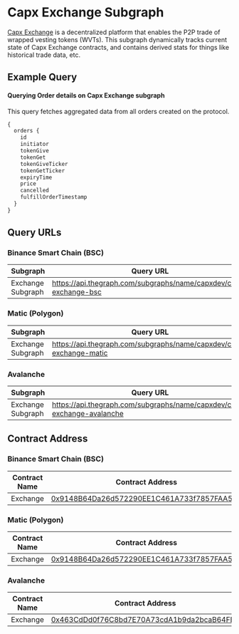 # Capx Exchange Subgraph

[Capx Exchange](https://exchange.capx.fi/) is a decentralized platform that enables the P2P trade of wrapped vesting tokens (WVTs). This subgraph dynamically tracks current state of Capx Exchange contracts, and contains derived stats for things like historical trade data, etc.

## Example Query
#### Querying Order details on Capx Exchange subgraph

This query fetches aggregated data from all orders created on the protocol. 

```graphql
{
  orders {
    id
    initiator
    tokenGive
    tokenGet
    tokenGiveTicker
    tokenGetTicker
    expiryTime
    price
    cancelled
    fulfillOrderTimestamp
  }
}
```
## Query URLs

### Binance Smart Chain (BSC)

| Subgraph     | Query URL  |
|---------------------|--------------------------------------------------------------------|
| Exchange Subgraph   | https://api.thegraph.com/subgraphs/name/capxdev/capx-exchange-bsc	 |

### Matic (Polygon)

| Subgraph     | Query URL  |
|---------------------|--------------------------------------------------------------------|
| Exchange Subgraph   | https://api.thegraph.com/subgraphs/name/capxdev/capx-exchange-matic		 |

### Avalanche

| Subgraph     | Query URL  |
|---------------------|--------------------------------------------------------------------|
| Exchange Subgraph   | https://api.thegraph.com/subgraphs/name/capxdev/capx-exchange-avalanche	 |

## Contract Address

### Binance Smart Chain (BSC)
| Contract Name     | Contract Address  |
|---------------------|--------------------------------------------------------------------|
| Exchange   | [0x9148B64Da26d572290EE1C461A733f7857FAA599](https://bscscan.com/address/0x9148B64Da26d572290EE1C461A733f7857FAA599)	 |

### Matic (Polygon)
| Contract Name     | Contract Address  |
|---------------------|--------------------------------------------------------------------|
| Exchange   | [0x9148B64Da26d572290EE1C461A733f7857FAA599](https://polygonscan.com/address/0x9148B64Da26d572290EE1C461A733f7857FAA599)	 |

### Avalanche
| Contract Name     | Contract Address  |
|---------------------|--------------------------------------------------------------------|
| Exchange   | [0x463CdDd0f76C8bd7E70A73cdA1b9da2bcaB64FB1](https://snowtrace.io/address/0x463CdDd0f76C8bd7E70A73cdA1b9da2bcaB64FB1)	 |